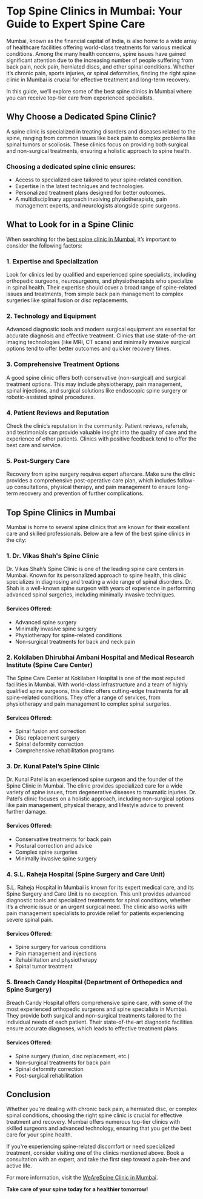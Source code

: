 # Top Spine Clinics in Mumbai: Your Guide to Expert Spine Care

Mumbai, known as the financial capital of India, is also home to a wide array of healthcare facilities offering world-class treatments for various medical conditions. Among the many health concerns, spine issues have gained significant attention due to the increasing number of people suffering from back pain, neck pain, herniated discs, and other spinal conditions. Whether it’s chronic pain, sports injuries, or spinal deformities, finding the right spine clinic in Mumbai is crucial for effective treatment and long-term recovery.

In this guide, we’ll explore some of the best spine clinics in Mumbai where you can receive top-tier care from experienced specialists.

## Why Choose a Dedicated Spine Clinic?

A spine clinic is specialized in treating disorders and diseases related to the spine, ranging from common issues like back pain to complex problems like spinal tumors or scoliosis. These clinics focus on providing both surgical and non-surgical treatments, ensuring a holistic approach to spine health.

### Choosing a dedicated spine clinic ensures:
- Access to specialized care tailored to your spine-related condition.
- Expertise in the latest techniques and technologies.
- Personalized treatment plans designed for better outcomes.
- A multidisciplinary approach involving physiotherapists, pain management experts, and neurologists alongside spine surgeons.

## What to Look for in a Spine Clinic

When searching for the [best spine clinic in Mumbai,](https://wearespine.in/spine-clinic-in-mumbai/) it’s important to consider the following factors:

### 1. Expertise and Specialization  
Look for clinics led by qualified and experienced spine specialists, including orthopedic surgeons, neurosurgeons, and physiotherapists who specialize in spinal health. Their expertise should cover a broad range of spine-related issues and treatments, from simple back pain management to complex surgeries like spinal fusion or disc replacements.

### 2. Technology and Equipment  
Advanced diagnostic tools and modern surgical equipment are essential for accurate diagnosis and effective treatment. Clinics that use state-of-the-art imaging technologies (like MRI, CT scans) and minimally invasive surgical options tend to offer better outcomes and quicker recovery times.

### 3. Comprehensive Treatment Options  
A good spine clinic offers both conservative (non-surgical) and surgical treatment options. This may include physiotherapy, pain management, spinal injections, and surgical solutions like endoscopic spine surgery or robotic-assisted spinal procedures.

### 4. Patient Reviews and Reputation  
Check the clinic’s reputation in the community. Patient reviews, referrals, and testimonials can provide valuable insight into the quality of care and the experience of other patients. Clinics with positive feedback tend to offer the best care and service.

### 5. Post-Surgery Care  
Recovery from spine surgery requires expert aftercare. Make sure the clinic provides a comprehensive post-operative care plan, which includes follow-up consultations, physical therapy, and pain management to ensure long-term recovery and prevention of further complications.

## Top Spine Clinics in Mumbai

Mumbai is home to several spine clinics that are known for their excellent care and skilled professionals. Below are a few of the best spine clinics in the city:

### 1. Dr. Vikas Shah's Spine Clinic
Dr. Vikas Shah’s Spine Clinic is one of the leading spine care centers in Mumbai. Known for its personalized approach to spine health, this clinic specializes in diagnosing and treating a wide range of spinal disorders. Dr. Shah is a well-known spine surgeon with years of experience in performing advanced spinal surgeries, including minimally invasive techniques.

#### Services Offered:
- Advanced spine surgery
- Minimally invasive spine surgery
- Physiotherapy for spine-related conditions
- Non-surgical treatments for back and neck pain

### 2. Kokilaben Dhirubhai Ambani Hospital and Medical Research Institute (Spine Care Center)
The Spine Care Center at Kokilaben Hospital is one of the most reputed facilities in Mumbai. With world-class infrastructure and a team of highly qualified spine surgeons, this clinic offers cutting-edge treatments for all spine-related conditions. They offer a range of services, from physiotherapy and pain management to complex spinal surgeries.

#### Services Offered:
- Spinal fusion and correction
- Disc replacement surgery
- Spinal deformity correction
- Comprehensive rehabilitation programs

### 3. Dr. Kunal Patel’s Spine Clinic
Dr. Kunal Patel is an experienced spine surgeon and the founder of the Spine Clinic in Mumbai. The clinic provides specialized care for a wide variety of spine issues, from degenerative diseases to traumatic injuries. Dr. Patel’s clinic focuses on a holistic approach, including non-surgical options like pain management, physical therapy, and lifestyle advice to prevent further damage.

#### Services Offered:
- Conservative treatments for back pain
- Postural correction and advice
- Complex spine surgeries
- Minimally invasive spine surgery

### 4. S.L. Raheja Hospital (Spine Surgery and Care Unit)
S.L. Raheja Hospital in Mumbai is known for its expert medical care, and its Spine Surgery and Care Unit is no exception. This unit provides advanced diagnostic tools and specialized treatments for spinal conditions, whether it’s a chronic issue or an urgent surgical need. The clinic also works with pain management specialists to provide relief for patients experiencing severe spinal pain.

#### Services Offered:
- Spine surgery for various conditions
- Pain management and injections
- Rehabilitation and physiotherapy
- Spinal tumor treatment

### 5. Breach Candy Hospital (Department of Orthopedics and Spine Surgery)
Breach Candy Hospital offers comprehensive spine care, with some of the most experienced orthopedic surgeons and spine specialists in Mumbai. They provide both surgical and non-surgical treatments tailored to the individual needs of each patient. Their state-of-the-art diagnostic facilities ensure accurate diagnoses, which leads to effective treatment plans.

#### Services Offered:
- Spine surgery (fusion, disc replacement, etc.)
- Non-surgical treatments for back pain
- Spinal deformity correction
- Post-surgical rehabilitation

## Conclusion

Whether you're dealing with chronic back pain, a herniated disc, or complex spinal conditions, choosing the right spine clinic is crucial for effective treatment and recovery. Mumbai offers numerous top-tier clinics with skilled surgeons and advanced technology, ensuring that you get the best care for your spine health.

If you're experiencing spine-related discomfort or need specialized treatment, consider visiting one of the clinics mentioned above. Book a consultation with an expert, and take the first step toward a pain-free and active life.

For more information, visit the [WeAreSpine Clinic in Mumbai](https://wearespine.in/spine-clinic-in-mumbai/).

**Take care of your spine today for a healthier tomorrow!**
